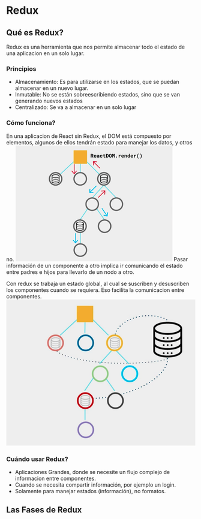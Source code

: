 # Redux

## Qué es Redux?
Redux es una herramienta que nos permite almacenar todo el estado de una aplicacion en un solo lugar.

### Principios
- Almacenamiento: Es para utilizarse en los estados, que se puedan almacenar en un nuevo lugar.
- Inmutable: No se están sobreescribiendo estados, sino que se van generando nuevos estados
- Centralizado: Se va a almacenar en un solo lugar

### Cómo funciona?
En una aplicacion de React sin Redux, el DOM está compuesto por elementos, algunos de ellos tendrán estado para manejar los datos, y otros no.
![](./docs/react-no-ridux.png)
Pasar información de un componente a otro implica ir comunicando el estado entre padres e hijos para llevarlo de un nodo a otro.

Con redux se trabaja un estado global, al cual se suscriben y desuscriben los componentes cuando se requiera. Eso facilita la comunicacion entre componentes.
![](./docs/react-redux.png)

### Cuándo usar Redux?

- Aplicaciones Grandes, donde se necesite un flujo complejo de informacion entre componentes.
- Cuando se necesita compartir información, por ejemplo un login.
- Solamente para manejar estados (información), no formatos.

## Las Fases de Redux
